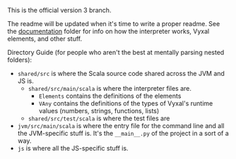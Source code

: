 This is the official version 3 branch.

The readme will be updated when it's time to write a proper readme.
See the [documentation](./documentation/README.md) folder for info on how the
interpreter works, Vyxal elements, and other stuff.

Directory Guide (for people who aren't the best at mentally parsing nested folders):

- `shared/src` is where the Scala source code shared across the JVM and JS is.
  - `shared/src/main/scala` is where the interpreter files are.
    - `Elements` contains the definitions of the elements
    - `VAny` contains the definitions of the types of Vyxal's runtime values (numbers, strings, functions, lists)
  - `shared/src/test/scala` is where the test files are
- `jvm/src/main/scala` is where the entry file for the command line and all the
   JVM-specific stuff is. It's the `__main__.py` of the project in a sort of a way.
- `js` is where all the JS-specific stuff is.